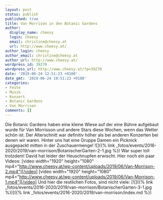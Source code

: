 ```yaml
---
layout: post
status: publish
published: true
title: Van Morrison in den Botanic Gardens
author:
  display_name: cheesy
  login: cheesy
  email: christine@cheesy.at
  url: http://www.cheesy.at/
author_login: cheesy
author_email: christine@cheesy.at
author_url: http://www.cheesy.at/
wordpress_id: 39270
wordpress_url: http://www.cheesy.at/?p=39270
date: '2019-06-24 12:51:23 +0100'
date_gmt: '2019-06-24 10:51:23 +0100'
categories:
- Feste
- Musik
- Konzert
- Botanic Gardens
- Van Morrison
comments: []
---
```

Die Botanic Gardens haben eine kleine Wiese auf der eine Bühne aufgebaut wurde für Van Morrisson und andere Stars diese Wochen, wenn das Wetter schön ist.
Der Alterschnitt war definitiv höher als bei anderen Konzerten bei denen wir waren. Hinter uns hat eine Gruppe Damen ein Picknick ausgepackt mitten in der Zuschauermenge!
![]({% link _fotos/events/2016-2020/2019/van-morrison/BotanischerGarten-2-1.jpg %})
War super toll trotzdem! David hat leider der Heuschnupfen erwischt.
Hier noch ein paar Videos:
[video width="1920" height="1080" mp4="http://www.cheesy.at/wp-content/uploads/2019/06/Van-Morrison-2.mp4"][/video]
[video width="1920" height="1080" mp4="http://www.cheesy.at/wp-content/uploads/2019/06/Van-Morrison-1.mp4"][/video]
Und hier die restlichen Fotos, sind nicht viele:
[![]({% link _fotos/events/2016-2020/2019/van-morrison/BotanischerGarten-3-1.jpg %})]({% link _fotos/events/2016-2020/2019/van-morrison/index.md %})
